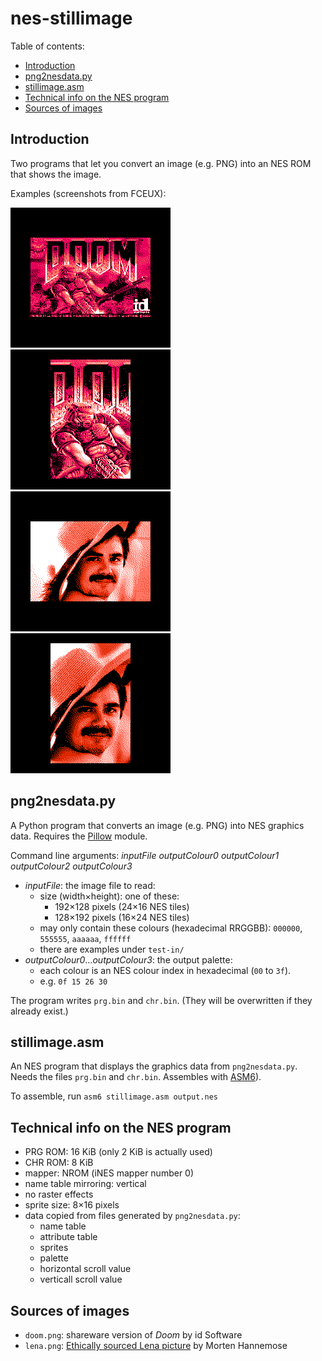 # nes-stillimage

Table of contents:
* [Introduction](#introduction)
* [png2nesdata.py](#png2nesdatapy)
* [stillimage.asm](#stillimageasm)
* [Technical info on the NES program](#technical-info-on-the-nes-program)
* [Sources of images](#sources-of-images)

## Introduction
Two programs that let you convert an image (e.g. PNG) into an NES ROM that shows the image.

Examples (screenshots from FCEUX):

![shareware DOS Doom title screen, 24*16 tiles](snap-doom-24x16.png)
![shareware DOS Doom title screen, 16*24 tiles](snap-doom-16x24.png)
![ethically sourced Lena photo, 24*16 tiles](snap-lena-24x16.png)
![ethically sourced Lena photo, 16*24 tiles](snap-lena-16x24.png)

## png2nesdata.py
A Python program that converts an image (e.g. PNG) into NES graphics data. Requires the [Pillow](https://python-pillow.org) module.

Command line arguments: *inputFile outputColour0 outputColour1 outputColour2 outputColour3*
* *inputFile*: the image file to read:
  * size (width&times;height): one of these:
    * 192&times;128 pixels (24&times;16 NES tiles)
    * 128&times;192 pixels (16&times;24 NES tiles)
  * may only contain these colours (hexadecimal RRGGBB): `000000`, `555555`, `aaaaaa`, `ffffff`
  * there are examples under `test-in/`
* *outputColour0*&hellip;*outputColour3*: the output palette:
  * each colour is an NES colour index in hexadecimal (`00` to `3f`).
  * e.g. `0f 15 26 30`

The program writes `prg.bin` and `chr.bin`. (They will be overwritten if they already exist.)

## stillimage.asm
An NES program that displays the graphics data from `png2nesdata.py`. Needs the files `prg.bin` and `chr.bin`. Assembles with [ASM6](https://www.romhacking.net/utilities/674/)).

To assemble, run `asm6 stillimage.asm output.nes`

## Technical info on the NES program
* PRG ROM: 16 KiB (only 2 KiB is actually used)
* CHR ROM: 8 KiB
* mapper: NROM (iNES mapper number 0)
* name table mirroring: vertical
* no raster effects
* sprite size: 8&times;16 pixels
* data copied from files generated by `png2nesdata.py`:
  * name table
  * attribute table
  * sprites
  * palette
  * horizontal scroll value
  * verticall scroll value

## Sources of images
* `doom.png`: shareware version of *Doom* by id Software
* `lena.png`: [Ethically sourced Lena picture](https://mortenhannemose.github.io/lena/) by Morten Hannemose

